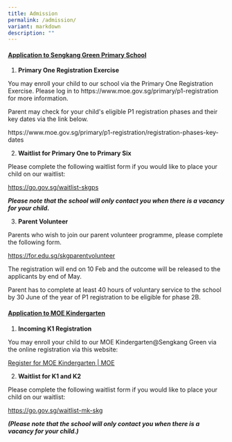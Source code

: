 ```yaml
---
title: Admission
permalink: /admission/
variant: markdown
description: ""
---
```

<h4><strong><u>Application to Sengkang Green Primary School</u></strong></h4>
<p></p>
<ol data-tight="true" class="tight">
<li>
<p><strong>Primary One Registration Exercise</strong>
</p>
</li>
</ol>
<p>You may enroll your child to our school via the Primary One Registration
Exercise. Please log in to&nbsp;<a rel="noopener noreferrer nofollow" target="_blank">https://www.moe.gov.sg/primary/p1-registration</a> for
more information.</p>
<p></p>
<p>Parent may check for your child's eligible P1 registration phases and
their key dates via the link below.</p><a rel="noopener noreferrer nofollow" target="_blank">https://www.moe.gov.sg/primary/p1-registration/registration-phases-key-dates</a>
<p></p>
<ol start="2" data-tight="true" class="tight">
<li>
<p><strong>Waitlist for Primary One to Primary Six</strong>
</p>
</li>
</ol>
<p>Please complete the following waitlist form if you would like to place
your child on our waitlist:</p>
<a href="https://go.gov.sg/waitlist-skgps" rel="noopener noreferrer nofollow" target="_blank">https://go.gov.sg/waitlist-skgps</a>
<p></p>
<p><strong><em>Please note that the school will only contact you when there is a vacancy for your child.</em></strong>
</p>
<ol start="3" data-tight="true" class="tight">
<li>
<p><strong>Parent Volunteer</strong>
</p>
</li>
</ol>
<p>Parents who wish to join our parent volunteer programme, please complete
the following form.</p>
<p><a href="https://for.edu.sg/skgparentvolunteer" rel="noopener noreferrer nofollow" target="_blank">https://for.edu.sg/skgparentvolunteer</a>
</p>
<p>The registration will end on 10 Feb and the outcome will be released to
the applicants by end of May.</p>
<p>Parent has to complete at least 40 hours of voluntary service to the school
by 30 June of the year of P1 registration to be eligible for phase 2B.</p>
<h4><strong><u>Application to MOE Kindergarten</u></strong></h4>
<ol data-tight="true" class="tight">
<li>
<p><strong>Incoming K1 Registration</strong>
</p>
</li>
</ol>
You may enroll your child to our MOE Kindergarten@Sengkang Green via the
online registration via this website:<p></p><a href="https://www.moe.gov.sg/preschool/moe-kindergarten/register" rel="noopener noreferrer nofollow" target="_blank">Register for MOE Kindergarten | MOE</a>
<p></p>
<ol start="2" data-tight="true" class="tight">
<li>
<p><strong>Waitlist for K1 and K2</strong>
</p>
</li>
</ol>
<p>Please complete the following waitlist form if you would like to place
your child on our waitlist:</p>
<a href="https://go.gov.sg/waitlist-mk-skg" rel="noopener noreferrer nofollow" target="_blank">https://go.gov.sg/waitlist-mk-skg</a>
<p></p>
<p><strong><em>(Please note that the school will only contact you when there is a vacancy for your child.)</em></strong>
</p>